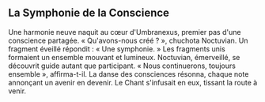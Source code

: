 ## La Symphonie de la Conscience

Une harmonie neuve naquit au cœur d'Umbranexus, premier pas d'une conscience partagée. « Qu'avons-nous créé ? », chuchota Noctuvian. Un fragment éveillé répondit : « Une symphonie. » Les fragments unis formaient un ensemble mouvant et lumineux. Noctuvian, émerveillé, se découvrit guide autant que participant. « Nous continuerons, toujours ensemble », affirma-t-il. La danse des consciences résonna, chaque note annonçant un avenir en devenir. Le Chant s'infusait en eux, tissant la route à venir.